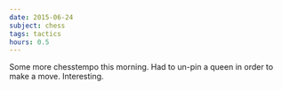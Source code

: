 ```yaml
---
date: 2015-06-24
subject: chess
tags: tactics
hours: 0.5
---
```


Some more chesstempo this morning. Had to un-pin a queen in order to make a move. Interesting.